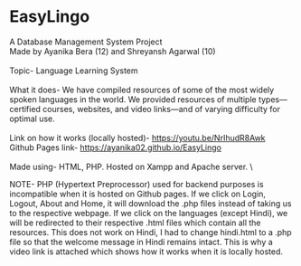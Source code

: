 # EasyLingo
A Database Management System Project \
Made by Ayanika Bera (12) and Shreyansh Agarwal (10) \
\
Topic- Language Learning System \
\
What it does- We have compiled resources of some of the most widely spoken languages in the world. We provided resources of multiple types—certified courses, websites, and video links—and of varying difficulty for optimal use. \
\
Link on how it works (locally hosted)- https://youtu.be/NrIhudR8Awk \
Github Pages link- https://ayanika02.github.io/EasyLingo \
\
Made using- HTML, PHP. Hosted on Xampp and Apache server. \

NOTE- PHP (Hypertext Preprocessor) used for backend purposes is incompatible when it is hosted on Github pages. If we click on Login, Logout, About and Home, it will download the .php files instead of taking us to the respective webpage. If we click on the languages (except Hindi), we will be redirected to their respective .html files which contain all the resources. This does not work on Hindi, I had to change hindi.html to a .php file so that the welcome message in Hindi remains intact. This is why a video link is attached which shows how it works when it is locally hosted.
